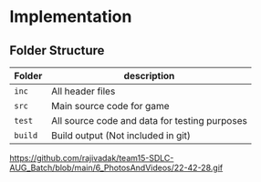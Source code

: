 # Implementation

## Folder Structure
Folder        | description
--------------| ----------------------------------------------
`inc`         | All header files
`src`         | Main source code for game
`test`        | All source code and data for testing purposes
`build`       | Build output (Not included in git)
https://github.com/rajivadak/team15-SDLC-AUG_Batch/blob/main/6_PhotosAndVideos/22-42-28.gif
